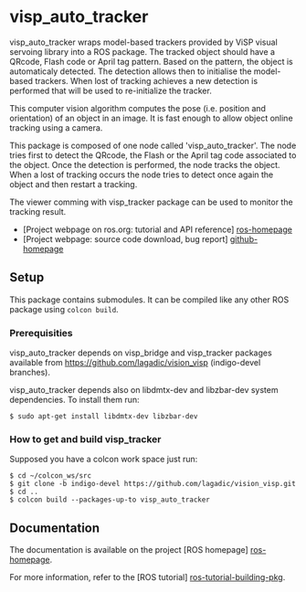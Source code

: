 # visp_auto_tracker


visp_auto_tracker wraps model-based trackers provided by ViSP visual 
servoing library into a ROS package. The tracked object should have a 
QRcode, Flash code or April tag pattern. Based on the pattern, the object is 
automaticaly detected. The detection allows then to initialise the 
model-based trackers. When lost of tracking achieves a new detection 
is performed that will be used to re-initialize the tracker.

This computer vision algorithm computes the pose (i.e. position and
orientation) of an object in an image. It is fast enough to allow
object online tracking using a camera.

This package is composed of one node called 'visp_auto_tracker'. The 
node tries first to detect the QRcode, the Flash or the April tag code associated to 
the object. Once the detection is performed, the node tracks the object. 
When a lost of tracking occurs the node tries to detect once again the 
object and then restart a tracking.

The viewer comming with visp_tracker package can be used to monitor the 
tracking result.

* [Project webpage on ros.org: tutorial and API reference] [ros-homepage]
* [Project webpage: source code download, bug report] [github-homepage]


## Setup

This package contains submodules. It can be compiled like any other ROS package using `colcon build`. 

### Prerequisities

visp_auto_tracker depends on visp_bridge and visp_tracker packages available from <https://github.com/lagadic/vision_visp> (indigo-devel branches).

visp_auto_tracker depends also on libdmtx-dev and libzbar-dev system dependencies. To install them run:

	$ sudo apt-get install libdmtx-dev libzbar-dev

### How to get and build visp_tracker 

Supposed you have a colcon work space just run:

	$ cd ~/colcon_ws/src 
	$ git clone -b indigo-devel https://github.com/lagadic/vision_visp.git
	$ cd ..
	$ colcon build --packages-up-to visp_auto_tracker

## Documentation

The documentation is available on the project [ROS homepage]
[ros-homepage].

For more information, refer to the [ROS tutorial]
[ros-tutorial-building-pkg].

[github-homepage]: https://github.com/lagadic/visp_auto_tracker
[ros-homepage]: http://www.ros.org/wiki/visp_auto_tracker
[ros-tutorial-building-pkg]: http://www.ros.org/wiki/ROS/Tutorials/BuildingPackages "Building a ROS Package"
